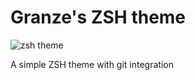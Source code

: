 Granze's ZSH theme
==================

![zsh theme](http://s15.postimage.org/gyehyhanf/zsh.png)

A simple ZSH theme with git integration